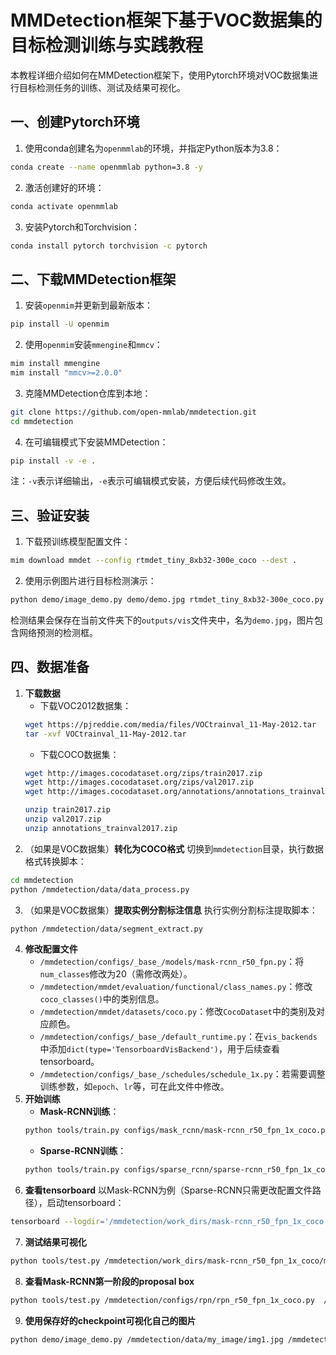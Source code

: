 # MMDetection框架下基于VOC数据集的目标检测训练与实践教程
本教程详细介绍如何在MMDetection框架下，使用Pytorch环境对VOC数据集进行目标检测任务的训练、测试及结果可视化。

## 一、创建Pytorch环境
1. 使用conda创建名为`openmmlab`的环境，并指定Python版本为3.8：
```bash
conda create --name openmmlab python=3.8 -y
```
2. 激活创建好的环境：
```bash
conda activate openmmlab
```
3. 安装Pytorch和Torchvision：
```bash
conda install pytorch torchvision -c pytorch
```

## 二、下载MMDetection框架
1. 安装`openmim`并更新到最新版本：
```bash
pip install -U openmim
```
2. 使用`openmim`安装`mmengine`和`mmcv`：
```bash
mim install mmengine
mim install "mmcv>=2.0.0"
```
3. 克隆MMDetection仓库到本地：
```bash
git clone https://github.com/open-mmlab/mmdetection.git  
cd mmdetection
```
4. 在可编辑模式下安装MMDetection：
```bash
pip install -v -e .
```
注：`-v`表示详细输出，`-e`表示可编辑模式安装，方便后续代码修改生效。

## 三、验证安装
1. 下载预训练模型配置文件：
```bash
mim download mmdet --config rtmdet_tiny_8xb32-300e_coco --dest .
```
2. 使用示例图片进行目标检测演示：
```bash
python demo/image_demo.py demo/demo.jpg rtmdet_tiny_8xb32-300e_coco.py --weights rtmdet_tiny_8xb32-300e_coco_20220902_112414-78e30dcc.pth --device cpu
```
检测结果会保存在当前文件夹下的`outputs/vis`文件夹中，名为`demo.jpg`，图片包含网络预测的检测框。

## 四、数据准备
1. **下载数据**
    - 下载VOC2012数据集：
    ```bash
    wget https://pjreddie.com/media/files/VOCtrainval_11-May-2012.tar  
    tar -xvf VOCtrainval_11-May-2012.tar
    ```
    - 下载COCO数据集：
    ```bash
    wget http://images.cocodataset.org/zips/train2017.zip
    wget http://images.cocodataset.org/zips/val2017.zip
    wget http://images.cocodataset.org/annotations/annotations_trainval2017.zip

    unzip train2017.zip
    unzip val2017.zip
    unzip annotations_trainval2017.zip
    ```
2. （如果是VOC数据集）**转化为COCO格式**
切换到`mmdetection`目录，执行数据格式转换脚本：
```bash
cd mmdetection
python /mmdetection/data/data_process.py
```
3. （如果是VOC数据集）**提取实例分割标注信息**
执行实例分割标注提取脚本：
```bash
python /mmdetection/data/segment_extract.py
```
4. **修改配置文件**
    - `/mmdetection/configs/_base_/models/mask-rcnn_r50_fpn.py`：将`num_classes`修改为20（需修改两处）。
    - `/mmdetection/mmdet/evaluation/functional/class_names.py`：修改`coco_classes()`中的类别信息。
    - `/mmdetection/mmdet/datasets/coco.py`：修改`CocoDataset`中的类别及对应颜色。
    - `/mmdetection/configs/_base_/default_runtime.py`：在`vis_backends`中添加`dict(type='TensorboardVisBackend')`，用于后续查看tensorboard。
    - `/mmdetection/configs/_base_/schedules/schedule_1x.py`：若需要调整训练参数，如`epoch`、`lr`等，可在此文件中修改。
5. **开始训练**
    - **Mask-RCNN训练**：
    ```bash
    python tools/train.py configs/mask_rcnn/mask-rcnn_r50_fpn_1x_coco.py --work-dir ./work_dirs/mask-rcnn_r50_fpn_1x_coco
    ```
    - **Sparse-RCNN训练**：
    ```bash
    python tools/train.py configs/sparse_rcnn/sparse-rcnn_r50_fpn_1x_coco.py --work-dir ./work_dirs/sparse-rcnn_r50_fpn_1x_coco
    ```
6. **查看tensorboard**
以Mask-RCNN为例（Sparse-RCNN只需更改配置文件路径），启动tensorboard：
```bash
tensorboard --logdir='/mmdetection/work_dirs/mask-rcnn_r50_fpn_1x_coco' --host=127.0.0.1 --port=8008
```
7. **测试结果可视化**
```bash
python tools/test.py /mmdetection/work_dirs/mask-rcnn_r50_fpn_1x_coco/mask-rcnn_r50_fpn_1x_coco.py /mmdetection/work_dirs/mask-rcnn_r50_fpn_1x_coco/epoch_12.pth --show-dir vis_results/
```
8. **查看Mask-RCNN第一阶段的proposal box**
```bash
python tools/test.py /mmdetection/configs/rpn/rpn_r50_fpn_1x_coco.py  /mmdetection/work_dirs/mask-rcnn_r50_fpn_1x_coco/epoch_12.pth  --show-dir ./output_rpn
```
9. **使用保存好的checkpoint可视化自己的图片**
```bash
python demo/image_demo.py /mmdetection/data/my_image/img1.jpg /mmdetection/configs/mask_rcnn/mask-rcnn_r50_fpn_1x_coco.py     --weights /mnt/tidal-alsh01/usr/yangshiyue/mmdetection/work_dirs/mask-rcnn_r50_fpn_1x_coco_real/epoch_12.pth     --out-dir ./output_my_image
```
